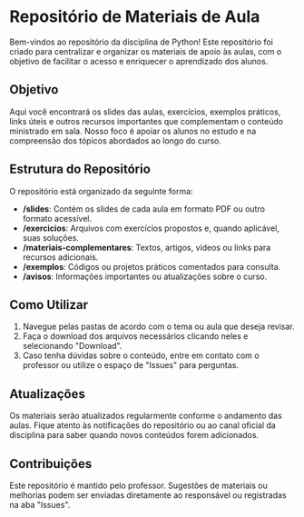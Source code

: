 # Repositório de Materiais de Aula

Bem-vindos ao repositório da disciplina de Python! Este repositório foi criado para centralizar e organizar os materiais de apoio às aulas, com o objetivo de facilitar o acesso e enriquecer o aprendizado dos alunos.

## Objetivo
Aqui você encontrará os slides das aulas, exercícios, exemplos práticos, links úteis e outros recursos importantes que complementam o conteúdo ministrado em sala. Nosso foco é apoiar os alunos no estudo e na compreensão dos tópicos abordados ao longo do curso.

## Estrutura do Repositório
O repositório está organizado da seguinte forma:
- **/slides**: Contém os slides de cada aula em formato PDF ou outro formato acessível.
- **/exercicios**: Arquivos com exercícios propostos e, quando aplicável, suas soluções.
- **/materiais-complementares**: Textos, artigos, vídeos ou links para recursos adicionais.
- **/exemplos**: Códigos ou projetos práticos comentados para consulta.
- **/avisos**: Informações importantes ou atualizações sobre o curso.

## Como Utilizar
1. Navegue pelas pastas de acordo com o tema ou aula que deseja revisar.
2. Faça o download dos arquivos necessários clicando neles e selecionando "Download".
3. Caso tenha dúvidas sobre o conteúdo, entre em contato com o professor ou utilize o espaço de "Issues" para perguntas.

## Atualizações
Os materiais serão atualizados regularmente conforme o andamento das aulas. Fique atento às notificações do repositório ou ao canal oficial da disciplina para saber quando novos conteúdos forem adicionados.

## Contribuições
Este repositório é mantido pelo professor. Sugestões de materiais ou melhorias podem ser enviadas diretamente ao responsável ou registradas na aba "Issues".
